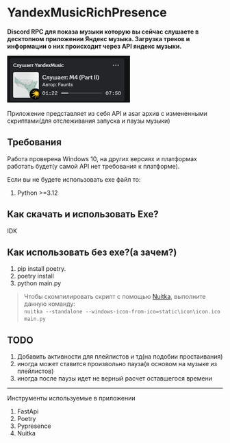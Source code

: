 # YandexMusicRichPresence


**Discord RPC для показа музыки которую вы сейчас слушаете в десктопном приложении Яндекс музыка.
Загрузка треков и информации о них происходит через API яндекс музыки.**

![plot](/static/md/discord.png)

Приложение представляет из себя API и asar архив с измененными скриптами(для отслеживания запуска и паузы музыки)

## Требования
Работа проверена Windows 10, на других версиях и платформах работать будет(у самой API нет требования к платформе).

Если вы не будете использовать ехе файл то:
1. Python >=3.12

## Как скачать и использовать Exe?
IDK

## Как использовать без exe?(а зачем?)

1. pip install poetry.
2. poetry install
3. python main.py

>Чтобы скомпилировать скрипт с помощью [Nuitka](https://pypi.org/project/nuitka/), выполните данную команду:  
`nuitka --standalone --windows-icon-from-ico=static\icon\icon.ico main.py`


## TODO
1. Добавить активности для плейлистов и тд(на подобии простаивания)
2. иногда может ставится произвольно пауза(в основом на музыке из плейлистов)
3. иногда после паузы идет не верный расчет оставшегося времени
   
------------
Инструменты используемые в приложении
1. FastApi
2. Poetry
3. Pypresence
4. Nuitka
